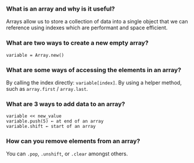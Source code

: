 ### What is an array and why is it useful?

Arrays allow us to store a collection of data into a single object that we can reference using indexes which are performant and space efficient.

### What are two ways to create a new empty array?

```variable = []
variable = Array.new()
```

### What are some ways of accessing the elements in an array?

By calling the index directly: `variable[index]`.
By using a helper method, such as `array.first` / `array.last`.

### What are 3 ways to add data to an array?

```
variable << new_value
variable.push(5) ← at end of an array
variable.shift ← start of an array
```

### How can you remove elements from an array?

You can `.pop`, `.unshift`, or `.clear` amongst others.
